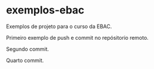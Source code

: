 # exemplos-ebac
Exemplos de projeto para o curso da EBAC.

Primeiro exemplo de push e commit no repósitorio remoto.

Segundo commit.

Quarto commit.
